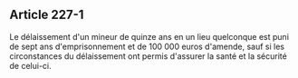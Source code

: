 Article 227-1
----
Le délaissement d'un mineur de quinze ans en un lieu quelconque est puni de sept
ans d'emprisonnement et de 100 000 euros d'amende, sauf si les circonstances du
délaissement ont permis d'assurer la santé et la sécurité de celui-ci.
